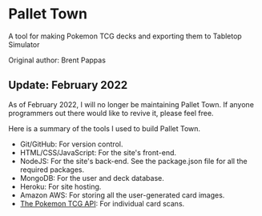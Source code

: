# Pallet Town
A tool for making Pokemon TCG decks and exporting them to Tabletop Simulator

Original author: Brent Pappas

## Update: February 2022
As of February 2022, I will no longer be maintaining Pallet Town.
If anyone programmers out there would like to revive it, please feel free.

Here is a summary of the tools I used to build Pallet Town.
- Git/GitHub: For version control.
- HTML/CSS/JavaScript: For the site's front-end.
- NodeJS: For the site's back-end. See the package.json file for all the required packages.
- MongoDB: For the user and deck database.
- Heroku: For site hosting.
- Amazon AWS: For storing all the user-generated card images.
- [The Pokemon TCG API](https://pokemontcg.io/): For individual card scans.
